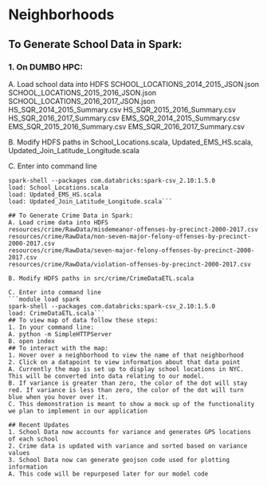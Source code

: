 # Neighborhoods

## To Generate School Data in Spark:
### 1. On DUMBO HPC:
A. Load school data into HDFS
SCHOOL_LOCATIONS_2014_2015_JSON.json
SCHOOL_LOCATIONS_2015_2016_JSON.json
SCHOOL_LOCATIONS_2016_2017_JSON.json
HS_SQR_2014_2015_Summary.csv
HS_SQR_2015_2016_Summary.csv
HS_SQR_2016_2017_Summary.csv
EMS_SQR_2014_2015_Summary.csv
EMS_SQR_2015_2016_Summary.csv
EMS_SQR_2016_2017_Summary.csv

B. Modify HDFS paths in School_Locations.scala, Updated_EMS_HS.scala, Updated_Join_Latitude_Longitude.scala

C. Enter into command line
```module load spark
spark-shell --packages com.databricks:spark-csv_2.10:1.5.0
load: School_Locations.scala
load: Updated_EMS_HS.scala
load: Updated_Join_Latitude_Longitude.scala```

## To Generate Crime Data in Spark:
A. Load crime data into HDFS
resources/crime/RawData/misdemeanor-offenses-by-precinct-2000-2017.csv
resources/crime/RawData/non-seven-major-felony-offenses-by-precinct-2000-2017.csv
resources/crime/RawData/seven-major-felony-offenses-by-precinct-2000-2017.csv
resources/crime/RawData/violation-offenses-by-precinct-2000-2017.csv

B. Modify HDFS paths in src/crime/CrimeDataETL.scala

C. Enter into command line
```module load spark
spark-shell --packages com.databricks:spark-csv_2.10:1.5.0
load: CrimeDataETL.scala```
## To view map of data follow these steps:
1. In your command line:
A. python -m SimpleHTTPServer
B. open index
## To interact with the map:
1. Hover over a neighborhood to view the name of that neighborhood
2. Click on a datapoint to view information about that data point
A. Currently the map is set up to display school locations in NYC. This will be converted into data relating to our model.
B. If variance is greater than zero, the color of the dot will stay red. If variance is less than zero, the color of the dot will turn blue when you hover over it.
C. This demonstration is meant to show a mock up of the functionality we plan to implement in our application

## Recent Updates
1. School Data now accounts for variance and generates GPS locations of each school
2. Crime data is updated with variance and sorted based on variance values
3. School Data now can generate geojson code used for plotting information
A. This code will be repurposed later for our model code



